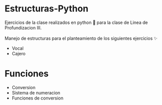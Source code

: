 # Estructuras-Python
Ejercicios de la clase realizados en python 🐍 para la clase de Linea de Profundizacion III. <br><br>
Manejo de estructuras para el planteamiento de los siguientes ejercicios ✨<br>
* Vocal
* Cajero

# Funciones
* Conversion
* Sistema de numeracion
* Funciones de conversion